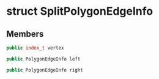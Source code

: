 # struct SplitPolygonEdgeInfo


## Members

```cpp
public index_t vertex

```

```cpp
public PolygonEdgeInfo left

```

```cpp
public PolygonEdgeInfo right

```



